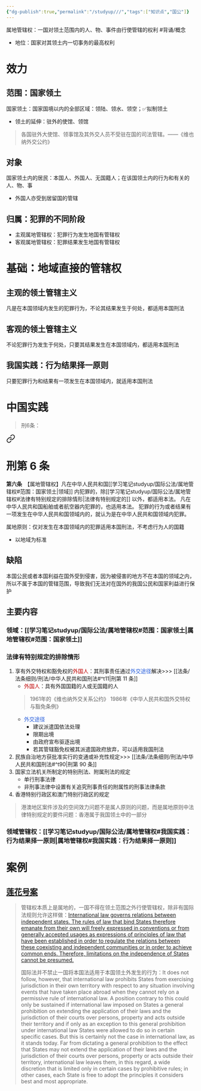 ```yaml
---
{"dg-publish":true,"permalink":"/studyup///","tags":["知识点","国公"]}
---
```


属地管辖权：一国对领土范围内的人、物、事件由行使管辖的权利 #背诵/概念 
- 地位：国家对其领土内一切事务的最高权利
# 效力
## 范围：国家领土
国家领土：国家国境以内的全部区域：领陆、领水、领空；✅拟制领土
- 领土的延伸：驻外的使馆、领馆
>各国驻外大使馆、领事馆及其外交人员不受驻在国的司法管辖。——《维也纳外交公约》
## 对象
国家领土内的居民：本国人、外国人、无国籍人；在该国领土内的行为和有关的人、物、事
- 外国人亦受到居留国的管辖
## 归属：犯罪的不同阶段
- 主观属地管辖权：犯罪行为发生地国有管辖权
- 客观属地管辖权：犯罪结果发生地国有管辖权
# 基础：地域直接的管辖权
## 主观的领土管辖主义
凡是在本国领域内发生的犯罪行为，不论其结果发生于何处，都适用本国刑法
## 客观的领土管辖主义
不论犯罪行为发生于何处，只要其结果发生在本国领域内，都适用本国刑法
## 我国实践：行为结果择一原则
只要犯罪行为和结果有一项发生在本国领域内，就适用本国刑法
# 中国实践
>刑6条：
<div class="transclusion internal-embed is-loaded"><a class="markdown-embed-link" href="/////#t6" aria-label="Open link"><svg xmlns="http://www.w3.org/2000/svg" width="24" height="24" viewBox="0 0 24 24" fill="none" stroke="currentColor" stroke-width="2" stroke-linecap="round" stroke-linejoin="round" class="svg-icon lucide-link"><path d="M10 13a5 5 0 0 0 7.54.54l3-3a5 5 0 0 0-7.07-7.07l-1.72 1.71"></path><path d="M14 11a5 5 0 0 0-7.54-.54l-3 3a5 5 0 0 0 7.07 7.07l1.71-1.71"></path></svg></a><div class="markdown-embed">

<div class="markdown-embed-title">

# 刑第 6 条

</div>


**第六条**　【属地管辖权】凡在中华人民共和国[[学习笔记studyup/国际公法/属地管辖权#范围：国家领土\|领域]] 内犯罪的，除[[学习笔记studyup/国际公法/属地管辖权#法律有特别规定的排除情形\|法律有特别规定的]] 以外，都适用本法。
凡在中华人民共和国船舶或者航空器内犯罪的，也适用本法。
犯罪的行为或者结果有一项发生在中华人民共和国领域内的，就认为是在中华人民共和国领域内犯罪。 

</div></div>


属地原则：仅对发生在本国领域内的犯罪适用本国刑法，不考虑行为人的国籍
- 以地域为标准
## 缺陷
本国公民或者本国利益在国外受到侵害，因为被侵害的地方不在本国的领域之内，所以不属于本国的管辖范围，导致我们无法对在国外的我国公民和国家利益进行保护
## 主要内容
### 领域：[[学习笔记studyup/国际公法/属地管辖权#范围：国家领土\|属地管辖权#范围：国家领土]]
### 法律有特别规定的排除情形
1. 享有外交特权和豁免权的<font color="#c00000">外国人</font>：其刑事责任通过<font color="#245bdb">外交途径</font>解决>>> [[法条/法条细则/刑法/中华人民共和国刑法#^t11\|刑第 11 条]]
	- <font color="#c00000">外国人</font>：具有外国国籍的人或无国籍的人
	>1961年的《维也纳外交关系公约》
	>1986年《中华人民共和国外交特权与豁免条例》
	- <font color="#245bdb">外交途径</font>
		- 建议派遣国依法处理
		- 限期出境
		- 由政府宣布驱逐出境
		- 若其管辖豁免权被其派遣国政府放弃，可以适用我国刑法
2. 民族自治地方获批准实行的变通或补充性规定>>> [[法条/法条细则/刑法/中华人民共和国刑法#^t90\|刑第 90 条]]
3. 国家立法机关所制定的特别刑法、附属刑法的规定
	- 单行刑事法律
	- 非刑事法律中设置有关追究刑事责任的附属性的刑事法律条款
4. 香港特别行政区和澳门特别行政区的规定
>港澳地区案件涉及的空间效力问题不是属人原则的问题，而是属地原则中法律特别规定的要件问题：香港属于我国领土中的一部分
### 领域管辖权：[[学习笔记studyup/国际公法/属地管辖权#我国实践：行为结果择一原则\|属地管辖权#我国实践：行为结果择一原则]]
# 案例
## [莲花号案](https://zh.wikipedia.org/wiki/%E8%93%AE%E8%8A%B1%E8%99%9F%E6%A1%88)
>管辖权本质上是属地的，一国不得在领土范围之外行使管辖权，除非有国际法规则允许这样做：[International law governs relations between independent states. The rules of law that bind States therefore emanate from their own will freely expressed in conventions or from generally accepted usages as expressions of principles of law that have been established in order to regulate the relations between these coexisting and independent communities or in order to achieve common ends. Therefore, limitations on the independence of States cannot be presumed.](https://www.dipublico.org/10984/s-s-lotus-1927-corte-permanente-de-justicia-internacional-ser-a-no-10/#:~:text=of%20international%20law.-,International,-law%20governs%20relations)
>
> 国际法并不禁止一国将本国法适用于本国领土外发生的行为：It does not follow, however, that international law prohibits States from exercising jurisdiction in their own territory with respect to any situation involving events that have taken place abroad when they cannot rely on a permissive rule of international law. A position contrary to this could only be sustained if international law imposed on States a general prohibition on extending the application of their laws and the jurisdiction of their courts over persons, property and acts outside their territory and if only as an exception to this general prohibition under international law States were allowed to do so in certain specific cases. But this is certainly not the case in international law, as it stands today. Far from dictating a general prohibition to the effect that States may not extend the application of their laws and the jurisdiction of their courts over persons, property or acts outside their territory, international law leaves them, in this regard, a wide discretion that is limited only in certain cases by prohibitive rules; in other cases, each State is free to adopt the principles it considers best and most appropriate.